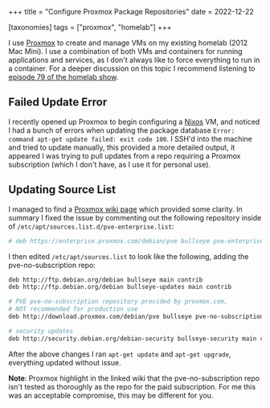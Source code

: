 +++
title = "Configure Proxmox Package Repositories"
date = 2022-12-22

[taxonomies]
tags = ["proxmox", "homelab"]
+++

I use [Proxmox](https://www.proxmox.com/en/) to create and manage VMs on my existing homelab (2012 Mac Mini). I use a combination of both VMs and containers for running applications and services, as I don't always like to force everything to run in a container. For a deeper discussion on this topic I recommend listening to [episode 79 of the homelab show](https://thehomelab.show/2022/11/30/the-homelab-show-ep-79-virtualization-vs-containers/).

<!-- more -->

## Failed Update Error

I recently opened up Proxmox to begin configuring a [Nixos](https://nixos.org/) VM, and noticed I had a bunch of errors when updating the package database `Error: command apt-get update failed: exit code 100`. I SSH'd into the machine and tried to update manually, this provided a more detailed output, it appeared I was trying to pull updates from a repo requiring a Proxmox subscription (which I don't have, as I use it for personal use).

## Updating Source List

I managed to find a [Proxmox wiki page](https://pve.proxmox.com/wiki/Package_Repositories) which provided some clarity. In summary I fixed the issue by commenting out the following repository inside of `/etc/apt/sources.list.d/pve-enterprise.list`:

```bash
# deb https://enterprise.proxmox.com/debian/pve bullseye pve-enterprise
```

I then edited `/etc/apt/sources.list` to look like the following, adding the pve-no-subscription repo:

```bash
deb http://ftp.debian.org/debian bullseye main contrib
deb http://ftp.debian.org/debian bullseye-updates main contrib

# PVE pve-no-subscription repository provided by proxmox.com,
# NOT recommended for production use
deb http://download.proxmox.com/debian/pve bullseye pve-no-subscription

# security updates
deb http://security.debian.org/debian-security bullseye-security main contrib
```

After the above changes I ran `apt-get update` and `apt-get upgrade`, everything updated without issue.

**Note**: Proxmox highlight in the linked wiki that the pve-no-subscription repo isn't tested as thoroughly as the repo for the paid subscription. For me this was an acceptable compromise, this may be different for you.

